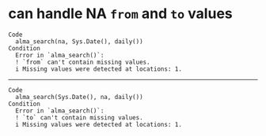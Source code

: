 # can handle NA `from` and `to` values

    Code
      alma_search(na, Sys.Date(), daily())
    Condition
      Error in `alma_search()`:
      ! `from` can't contain missing values.
      i Missing values were detected at locations: 1.

---

    Code
      alma_search(Sys.Date(), na, daily())
    Condition
      Error in `alma_search()`:
      ! `to` can't contain missing values.
      i Missing values were detected at locations: 1.

